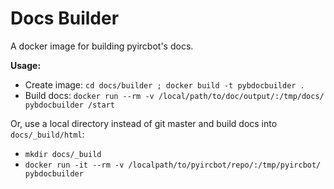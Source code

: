 Docs Builder
============

A docker image for building pyircbot's docs.

**Usage:**

* Create image: `cd docs/builder ; docker build -t pybdocbuilder .`
* Build docs: `docker run --rm -v /local/path/to/doc/output/:/tmp/docs/ pybdocbuilder /start`

Or, use a local directory instead of git master and build docs into `docs/_build/html`:

* `mkdir docs/_build`
* `docker run -it --rm -v /localpath/to/pyircbot/repo/:/tmp/pyircbot/ pybdocbuilder`

